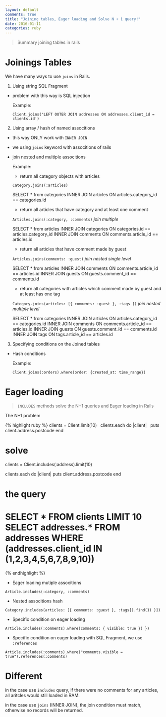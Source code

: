 ```yaml
---
layout: default
comments: true
title: "Joining tables, Eager loading and Solve N + 1 query!"
date: 2016-01-11
categories: ruby
---
```


> Summary joining tables in rails

# Joinings Tables

We have many ways to use `joins` in Rails.

1. Using string SQL Fragment
 - problem with this way is SQL injection

   Example:

   `Client.joins('LEFT OUTER JOIN addresses ON addresses.client_id = clients.id')`

2. Using array / hash of named associtions
 - this way ONLY work with `INNER JOIN`
 - we using `joins` keyword with associtions of rails
 - join nested and multiple associtions

    Example:

    - return all category objects with articles

    `Category.joins(:articles)`

    SELECT * from categories INNER JOIN articles ON articles.category_id == categories.id

    - return all articles that have category and at least one comment

    `Articles.joins(:category, :comments)` _join multiple_

    SELECT * from articles INNER JOIN categories ON categories.id == articles.category_id INNER JOIN comments ON comments.article_id == articles.id

    - return all articles that have comment made by guest

    `Articles.joins(comments: :guest)` _join nested single level_

    SELECT * from articles INNER JOIN comments ON comments.article_id == articles.id INNER JOIN guests ON guests.comment_id == comments.id

    - return all categories with articles which comment made by guest and at least has one tag

    `Category.joins(articles: [{ comments: :guest }, :tags ])` _join nested multiple level_

    SELECT * from categories INNER JOIN articles ON articles.category_id == categories.id INNER JOIN comments ON comments.article_id == articles.id INNER JOIN guests ON guests.comment_id == comments.id INNER JOIN tags ON tags.article_id == articles.id

3. Specifying conditions on the Joined tables
 - Hash conditions

   Example:

   `Client.joins(:orders).where(order: {created_at: time_range})`

# Eager loading

> `INCLUDES` methods solve the N+1 queries and Eager loading in Rails

The N+1 problem

{% highlight ruby %}
clients = Client.limit(10)
 
clients.each do |client|
  puts client.address.postcode
end

# solve

clients = Client.includes(:address).limit(10)

clients.each do |client|
  puts client.address.postcode
end

# the query
# SELECT * FROM clients LIMIT 10 SELECT addresses.* FROM addresses WHERE (addresses.client_id IN (1,2,3,4,5,6,7,8,9,10))
{% endhighlight %}

- Eager loading mutiple associtions

`Article.includes(:category, :comments)`

- Nested associtions hash

`Category.includes(articles: [{ comments: :guest }, :tags]).find(1) }])`

- Specific condition on eager loading

`Article.includes(:comments).where(comments: { visible: true }) })`

- Specific condition on eager loading with SQL Fragment, we use `:references`

`Article.includes(:comments).where("comments.visible = true").references(:comments)`

# Different

in the case use `includes` query, if there were no comments for any articles, all aritcles would still loaded in RAM.

in the case use `joins` (INNER JOIN), the join condition must match, otherwise no records will be returned.

